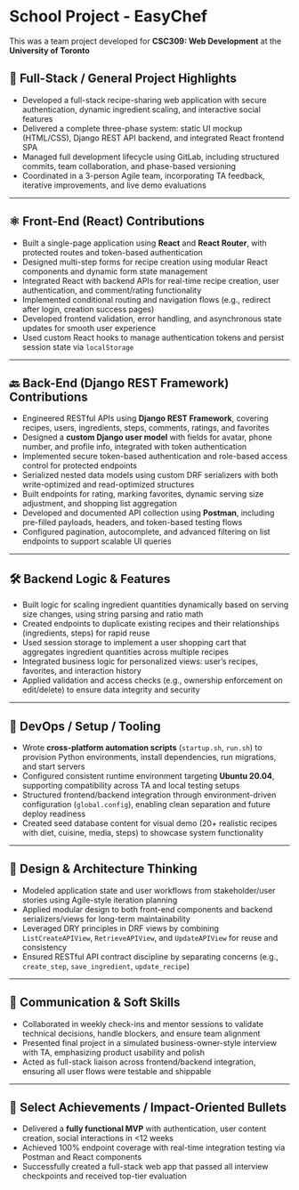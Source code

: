 # School Project - EasyChef
This was a team project developed for **CSC309: Web Development** at the **University of Toronto**

## 🔧 Full-Stack / General Project Highlights

* Developed a full-stack recipe-sharing web application with secure authentication, dynamic ingredient scaling, and interactive social features
* Delivered a complete three-phase system: static UI mockup (HTML/CSS), Django REST API backend, and integrated React frontend SPA
* Managed full development lifecycle using GitLab, including structured commits, team collaboration, and phase-based versioning
* Coordinated in a 3-person Agile team, incorporating TA feedback, iterative improvements, and live demo evaluations

---

## ⚛️ Front-End (React) Contributions

* Built a single-page application using **React** and **React Router**, with protected routes and token-based authentication
* Designed multi-step forms for recipe creation using modular React components and dynamic form state management
* Integrated React with backend APIs for real-time recipe creation, user authentication, and comment/rating functionality
* Implemented conditional routing and navigation flows (e.g., redirect after login, creation success pages)
* Developed frontend validation, error handling, and asynchronous state updates for smooth user experience
* Used custom React hooks to manage authentication tokens and persist session state via `localStorage`

---

## 🔙 Back-End (Django REST Framework) Contributions

* Engineered RESTful APIs using **Django REST Framework**, covering recipes, users, ingredients, steps, comments, ratings, and favorites
* Designed a **custom Django user model** with fields for avatar, phone number, and profile info, integrated with token authentication
* Implemented secure token-based authentication and role-based access control for protected endpoints
* Serialized nested data models using custom DRF serializers with both write-optimized and read-optimized structures
* Built endpoints for rating, marking favorites, dynamic serving size adjustment, and shopping list aggregation
* Developed and documented API collection using **Postman**, including pre-filled payloads, headers, and token-based testing flows
* Configured pagination, autocomplete, and advanced filtering on list endpoints to support scalable UI queries

---

## 🛠️ Backend Logic & Features

* Built logic for scaling ingredient quantities dynamically based on serving size changes, using string parsing and ratio math
* Created endpoints to duplicate existing recipes and their relationships (ingredients, steps) for rapid reuse
* Used session storage to implement a user shopping cart that aggregates ingredient quantities across multiple recipes
* Integrated business logic for personalized views: user’s recipes, favorites, and interaction history
* Applied validation and access checks (e.g., ownership enforcement on edit/delete) to ensure data integrity and security

---

## 🧪 DevOps / Setup / Tooling

* Wrote **cross-platform automation scripts** (`startup.sh`, `run.sh`) to provision Python environments, install dependencies, run migrations, and start servers
* Configured consistent runtime environment targeting **Ubuntu 20.04**, supporting compatibility across TA and local testing setups
* Structured frontend/backend integration through environment-driven configuration (`global.config`), enabling clean separation and future deploy readiness
* Created seed database content for visual demo (20+ realistic recipes with diet, cuisine, media, steps) to showcase system functionality

---

## 🧠 Design & Architecture Thinking

* Modeled application state and user workflows from stakeholder/user stories using Agile-style iteration planning
* Applied modular design to both front-end components and backend serializers/views for long-term maintainability
* Leveraged DRY principles in DRF views by combining `ListCreateAPIView`, `RetrieveAPIView`, and `UpdateAPIView` for reuse and consistency
* Ensured RESTful API contract discipline by separating concerns (e.g., `create_step`, `save_ingredient`, `update_recipe`)

---

## 💬 Communication & Soft Skills

* Collaborated in weekly check-ins and mentor sessions to validate technical decisions, handle blockers, and ensure team alignment
* Presented final project in a simulated business-owner-style interview with TA, emphasizing product usability and polish
* Acted as full-stack liaison across frontend/backend integration, ensuring all user flows were testable and shippable

---

## 📌 Select Achievements / Impact-Oriented Bullets

* Delivered a **fully functional MVP** with authentication, user content creation, social interactions in <12 weeks
* Achieved 100% endpoint coverage with real-time integration testing via Postman and React components
* Successfully created a full-stack web app that passed all interview checkpoints and received top-tier evaluation
